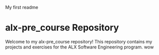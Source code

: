 My first readme
# alx-pre_course Repository
Welcome to my alx-pre_course repository! This repository contains my projects and exercises for the ALX Software Engineering program.
wow


